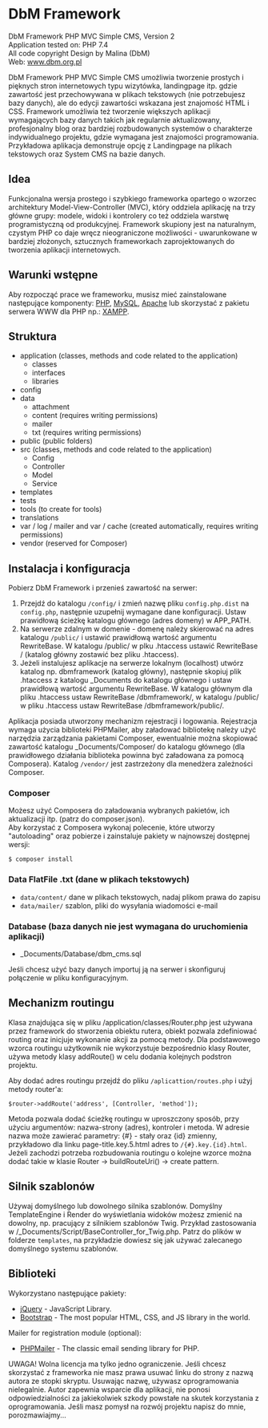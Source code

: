 # DbM Framework

DbM Framework PHP MVC Simple CMS, Version 2  
Application tested on: PHP 7.4  
All code copyright Design by Malina (DbM)  
Web: www.dbm.org.pl  

DbM Framework PHP MVC Simple CMS umożliwia tworzenie prostych i pięknych stron internetowych typu wizytówka, landingpage itp. gdzie zawartość jest przechowywana w plikach tekstowych (nie potrzebujesz bazy danych), ale do edycji zawartości wskazana jest znajomość HTML i CSS. Framework umożliwia też tworzenie większych aplikacji wymagających bazy danych takich jak regularnie aktualizowany, profesjonalny blog oraz bardziej rozbudowanych systemów o charakterze indywidualnego projektu, gdzie wymagana jest znajomości programowania. Przykładowa aplikacja demonstruje opcję z Landingpage na plikach tekstowych oraz System CMS na bazie danych.

## Idea

Funkcjonalna wersja prostego i szybkiego frameworka opartego o wzorzec architektury Model-View-Controller (MVC), który oddziela aplikację na trzy główne grupy: modele, widoki i kontrolery co też oddziela warstwę programistyczną od produkcyjnej. Framework skupiony jest na naturalnym, czystym PHP co daje wręcz nieograniczone możliwości - uwarunkowane w bardziej złożonych, sztucznych frameworkach zaprojektowanych do tworzenia aplikacji internetowych.

## Warunki wstępne

Aby rozpocząć prace we frameworku, musisz mieć zainstalowane następujące komponenty: [PHP](http://php.net), [MySQL](https://www.mysql.com), [Apache](https://httpd.apache.org) lub skorzystać z pakietu serwera WWW dla PHP np.: [XAMPP](https://www.apachefriends.org/).

## Struktura

- application (classes, methods and code related to the application)
  - classes
  - interfaces
  - libraries
- config
- data
  - attachment
  - content (requires writing permissions)
  - mailer
  - txt (requires writing permissions)
- public (public folders)
- src (classes, methods and code related to the application)
  - Config
  - Controller
  - Model
  - Service
- templates
- tests
- tools (to create for tools)
- translations
- var / log / mailer and var / cache (created automatically, requires writing permissions)
- vendor (reserved for Composer)

## Instalacja i konfiguracja

Pobierz DbM Framework i przenieś zawartość na serwer:  
1. Przejdź do katalogu `/config/` i zmień nazwę pliku `config.php.dist` na `config.php`, następnie uzupełnij wymagane dane konfiguracji. Ustaw prawidłową ścieżkę katalogu głównego (adres domeny) w APP_PATH.
2. Na serwerze zdalnym w domenie - domenę należy skierować na adres katalogu `/public/` i ustawić prawidłową wartość argumentu RewriteBase. W katalogu /public/ w plku .htaccess ustawić RewriteBase / (katalog główny zostawić bez pliku .htaccess).  
3. Jeżeli instalujesz aplikacje na serwerze lokalnym (localhost) utwórz katalog np. dbmframework (katalog główny), następnie skopiuj plik .htaccess z katalogu _Documents do katalogu głównego i ustaw prawidłową wartość argumentu RewriteBase. W katalogu głównym dla pliku .htaccess ustaw RewriteBase /dbmframework/, w katalogu /public/ w pliku .htaccess ustaw RewriteBase /dbmframework/public/.  

Aplikacja posiada utworzony mechanizm rejestracji i logowania. Rejestracja wymaga użycia biblioteki PHPMailer, aby załadować bibliotekę należy użyć narzędzia zarządzania pakietami Composer, ewentualnie można skopiować zawartość katalogu _Documents/Composer/ do katalogu głównego (dla prawidłowego działania biblioteka powinna być załadowana za pomocą Composera). Katalog `/vendor/` jest zastrzeżony dla menedżera zależności Composer.  

### Composer

Możesz użyć Composera do załadowania wybranych pakietów, ich aktualizacji itp. (patrz do composer.json).  
Aby korzystać z Composera wykonaj polecenie, które utworzy "autoloading" oraz pobierze i zainstaluje pakiety w najnowszej dostępnej wersji:

```shell
$ composer install
```

### Data FlatFile .txt (dane w plikach tekstowych)

- `data/content/` dane w plikach tekstowych, nadaj plikom prawa do zapisu
- `data/mailer/` szablon, pliki do wysyłania wiadomości e-mail

### Database (baza danych nie jest wymagana do uruchomienia aplikacji)

- _Documents/Database/dbm_cms.sql

Jeśli chcesz użyć bazy danych importuj ją na serwer i skonfiguruj połączenie w pliku konfiguracyjnym.

## Mechanizm routingu

Klasa znajdująca się w pliku /application/classes/Router.php jest używana przez framework do stworzenia obiektu rutera, obiekt pozwala zdefiniować routing oraz inicjuje wykonanie akcji za pomocą metody. Dla podstawowego wzorca routingu użytkownik nie wykorzystuje bezpośrednio klasy Router, używa metody klasy addRoute() w celu dodania kolejnych podstron projektu.  

Aby dodać adres routingu przejdź do pliku `/aplicattion/routes.php` i użyj metody router'a:

```shell
$router->addRoute('address', [Controller, 'method']);
```

Metoda pozwala dodać ścieżkę routingu w uproszczony sposób, przy użyciu argumentów: nazwa-strony (adres), kontroler i metoda. W adresie nazwa może zawierać parametry: {#} - stały oraz {id} zmienny, przykładowo dla linku page-title.key.5.html adres to `/{#}.key.{id}.html`. Jeżeli zachodzi potrzeba rozbudowania routingu o kolejne wzorce można dodać takie w klasie Router -> buildRouteUri() -> create pattern.

## Silnik szablonów

Używaj domyślnego lub dowolnego silnika szablonów. Domyślny TemplateEngine i Render do wyświetlania widoków możesz zmienić na dowolny, np. pracujący z silnikiem szablonów Twig. Przykład zastosowania w /_Documents/Script/BaseController_for_Twig.php. Patrz do plików w folderze `templates`, na przykładzie dowiesz się jak używać zalecanego domyślnego systemu szablonów.

## Biblioteki

Wykorzystano następujące pakiety:

* [jQuery](https://jquery.com) - JavaScript Library.
* [Bootstrap](https://getbootstrap.com) - The most popular HTML, CSS, and JS library in the world.

Mailer for registration module (optional):

* [PHPMailer](https://github.com/PHPMailer/PHPMailer) - The classic email sending library for PHP.

UWAGA! Wolna licencja ma tylko jedno ograniczenie. Jeśli chcesz skorzystać z frameworka nie masz prawa usuwać linku do strony z nazwą autora ze stopki skryptu. Usuwając nazwę, używasz oprogramowania nielegalnie. Autor zapewnia wsparcie dla aplikacji, nie ponosi odpowiedzialności za jakiekolwiek szkody powstałe na skutek korzystania z oprogramowania. Jeśli masz pomysł na rozwój projektu napisz do mnie, porozmawiajmy...
